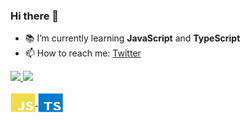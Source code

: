 ### Hi there 👋


- 📚 I’m currently learning **JavaScript** and **TypeScript**
- 📫 How to reach me: [Twitter](https://twitter.com/DevCaoss)

 <div>
  <a href="https://github.com/DevCaos">
  <img height="180em" src="https://github-readme-stats.vercel.app/api?username=DevCaos&show_icons=true&theme=dark&include_all_commits=true&count_private=true"/>
  <img height="180em" src="https://github-readme-stats.vercel.app/api/top-langs/?username=DevCaos&layout=compact&langs_count=7&theme=dark"/>
</div>
<div style="display: inline_block"><br>
  <img align="center" alt="Dev-Js" height="30" width="40" src="https://raw.githubusercontent.com/devicons/devicon/master/icons/javascript/javascript-plain.svg">
  <img align="center" alt="Dev-Ts" height="30" width="40" src="https://raw.githubusercontent.com/devicons/devicon/master/icons/typescript/typescript-plain.svg">
  </div>


